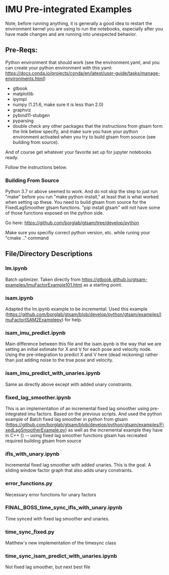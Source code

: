 # IMU Pre-integrated Examples

Note, before running anything, it is generally a good idea to restart the environment kernel you are using to run the notebooks, especially after you have made changes and are running into unexpected behavior.

## Pre-Reqs:

Python environment that should work (see the environment.yaml, and you can create your python environment with this yaml: https://docs.conda.io/projects/conda/en/latest/user-guide/tasks/manage-environments.html)

 - gtbook
 - matplotlib
 - ipympl
 - numpy (1.21.6, make sure it is less than 2.0)
 - graphviz
 - pybind11-stubgen
 - pyparsing 
 - double check any other packages that the instructions from gtsam form the link below specify, and make sure you have your python environment activated when you try to build gtsam from source (see building from source).

 And of course get whatever your favorite set up for jupyter notebooks ready.


Follow the instructions below. 

### Building From Source

Python 3.7 or above seemed to work. And do not skip the step to just run "make" before you run "make python-install," at least that is what worked when setting up these. You need to build gtsam from source for the FixedLagSmoother gtsam functions.
"pip install gtsam" will not have some of those functions exposed on the python side.


Go here: https://github.com/borglab/gtsam/tree/develop/python

Make sure you specifiy correct python version, etc. while runing your "cmake .." command


## File/Directory Descriptions

### lm.ipynb

Batch optimizer. Taken directly from https://gtbook.github.io/gtsam-examples/ImuFactorExample101.html as a starting point.

### isam.ipynb

Adapted the lm.ipynb example to be incremental. Used this example (https://github.com/borglab/gtsam/blob/develop/python/gtsam/examples/ImuFactorISAM2Examplepy) for help.

### isam_imu_predict.ipynb

Main difference between this file and the isam.ipynb is the way that we are setting an initial estimate for X and V for each pose and velocity node. Using the pre-integration to predict X and V here (dead reckoning) rather than just adding noise to the true pose and velocity.

### isam_imu_predict_with_unaries.ipynb

Same as directly above except with added unary constraints.

### fixed_lag_smoother.ipynb

This is an implementation of an incremental fixed lag smoother using pre-integrated imu factors. Based on the previous scripts. And used the python example of Batch fixed lag smoother in python from gtsam (https://github.com/borglab/gtsam/blob/develop/python/gtsam/examples/FixedLagSmootherExample.py) as well as the incremental example they have in C++ () -- using fixed lag smoother functions gtsam has recreated required building gtsam from source

### ifls_with_unary.ipynb
Incremental fixed lag smoother with added unaries. This is the goal. A sliding window factor graph that also adds unary constraints.


### error_functions.py

Necessary error functions for unary factors

### FINAL_BOSS_time_sync_ifls_with_unary.ipynb

Time synced with fixed lag smoother and unaries.

### time_sync_fixed.py

Matthew's new implementation of the timesync class

### time_sync_isam_predict_with_unaries.ipynb

Not fixed lag smoother, but next best file












